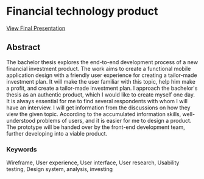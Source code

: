 # Financial technology product

[View Final Presentation](https://invest-35622e.webflow.io)


## Abstract
The bachelor thesis explores the end-to-end development process of a new financial investment product. The work aims to create a functional mobile application design with a friendly user experience for creating a tailor-made investment plan. It will make the user familiar with this topic, help him make a profit, and create a tailor-made investment plan.
I approach the bachelor's thesis as an authentic product, which I would like to create myself one day. It is always essential for me to find several respondents with whom I will have an interview. I will get information from the discussions on how they view the given topic. According to the accumulated information skills, well-understood problems of users, and it is easier for me to design a product. The prototype will be handed over by the front-end development team, further developing into a viable product.

### Keywords
Wireframe, User experience, User interface, User research, Usability testing, Design system, analysis, investing
